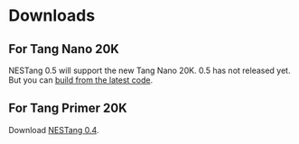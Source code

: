# Downloads

## For Tang Nano 20K

NESTang 0.5 will support the new Tang Nano 20K. 0.5 has not released yet. But you can [build from the latest code](dev/build_bitstream.md).

## For Tang Primer 20K

Download [NESTang 0.4](https://github.com/nand2mario/nestang/releases/tag/v0.4).

